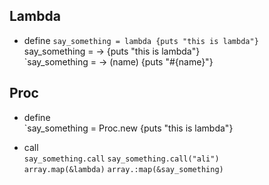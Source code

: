 ## Lambda  
  - define
    `say_something = lambda {puts "this is lambda"}  
    `say_something = -> {puts "this is lambda"}  
    `say_something = -> (name) {puts "#{name}"}  



## Proc  
  - define  
    `say_something =  Proc.new {puts "this is lambda"}  
  
  
  - call  
    `say_something.call`
    `say_something.call("ali")`  
    `array.map(&lambda)`
    `array.:map(&say_something)`
